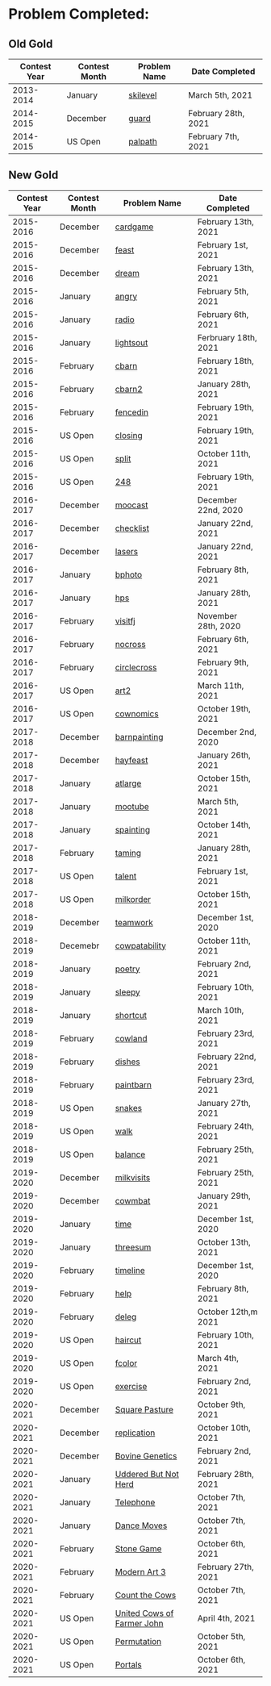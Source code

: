 # Problem Completed:
## Old Gold
| Contest Year  | Contest Month | Problem Name| Date Completed|
| ------------- | ------------- | ------------|----------|
| 2013-2014 | January | [skilevel](http://www.usaco.org/index.php?page=viewproblem2&cpid=384) | March 5th, 2021 |
| 2014-2015 | December | [guard](http://www.usaco.org/index.php?page=viewproblem2&cpid=494) | February 28th, 2021 |
| 2014-2015 | US Open | [palpath](http://www.usaco.org/index.php?page=viewproblem2&cpid=553) | February 7th, 2021|
## New Gold
| Contest Year  | Contest Month | Problem Name| Date Completed|
| ------------- | ------------- | ------------|----------|
| 2015-2016 | December | [cardgame](http://usaco.org/index.php?page=viewproblem2&cpid=573) | February 13th, 2021|
| 2015-2016 | December  | [feast](http://usaco.org/index.php?page=viewproblem2&cpid=574) | February 1st, 2021 |
| 2015-2016 | December | [dream](http://usaco.org/index.php?page=viewproblem2&cpid=575) | February 13th, 2021 |
| 2015-2016 | January | [angry](http://www.usaco.org/index.php?page=viewproblem2&cpid=597) | February 5th, 2021 |
| 2015-2016 | January | [radio](http://usaco.org/index.php?page=viewproblem2&cpid=598) | February 6th, 2021 |
| 2015-2016 | January | [lightsout](http://usaco.org/index.php?page=viewproblem2&cpid=599) | Ferbruary 18th, 2021 |
| 2015-2016 | February | [cbarn](http://usaco.org/index.php?page=viewproblem2&cpid=621) | February 18th, 2021 |
| 2015-2016 | February  | [cbarn2](http://usaco.org/index.php?page=viewproblem2&cpid=622) | January 28th, 2021 |
| 2015-2016 | February | [fencedin](http://usaco.org/index.php?page=viewproblem2&cpid=623) | February 19th, 2021 |
| 2015-2016 | US Open | [closing](http://usaco.org/index.php?page=viewproblem2&cpid=646) | February 19th, 2021 |
| 2015-2016 | US Open | [split](http://www.usaco.org/index.php?page=viewproblem2&cpid=645) | October 11th, 2021 |
| 2015-2016 | US Open | [248](http://www.usaco.org/index.php?page=viewproblem2&cpid=647) | February 19th, 2021 |
| 2016-2017 | December | [moocast](http://usaco.org/index.php?page=viewproblem2&cpid=669) | December 22nd, 2020|
| 2016-2017 | December | [checklist](http://usaco.org/index.php?page=viewproblem2&cpid=670) | January 22nd, 2021|
| 2016-2017 | December | [lasers](http://usaco.org/index.php?page=viewproblem2&cpid=671) | January 22nd, 2021|
| 2016-2017 | January | [bphoto](http://www.usaco.org/index.php?page=viewproblem2&cpid=693) | February 8th, 2021|
| 2016-2017 | January | [hps](http://usaco.org/index.php?page=viewproblem2&cpid=694) | January 28th, 2021|
| 2016-2017 | February | [visitfj](http://usaco.org/index.php?page=viewproblem2&cpid=717) | November 28th, 2020|
| 2016-2017 | February | [nocross](http://www.usaco.org/index.php?page=viewproblem2&cpid=718) | February 6th, 2021|
| 2016-2017 | February | [circlecross](http://www.usaco.org/index.php?page=viewproblem2&cpid=719) | February 9th, 2021|
| 2016-2017 | US Open | [art2](http://www.usaco.org/index.php?page=viewproblem2&cpid=743) | March 11th, 2021 |
| 2016-2017 | US Open | [cownomics](http://usaco.org/index.php?page=viewproblem2&cpid=741) | October 19th, 2021 |
| 2017-2018 | December | [barnpainting](http://usaco.org/index.php?page=viewproblem2&cpid=766) | December 2nd, 2020|
| 2017-2018 | December | [hayfeast](http://usaco.org/index.php?page=viewproblem2&cpid=767) | January 26th, 2021 |
| 2017-2018 | January | [atlarge](http://www.usaco.org/index.php?page=viewproblem2&cpid=790) | October 15th, 2021 |
| 2017-2018 | January | [mootube](http://www.usaco.org/index.php?page=viewproblem2&cpid=789) | March 5th, 2021 |
| 2017-2018 | January | [spainting](http://www.usaco.org/index.php?page=viewproblem2&cpid=791) | October 14th, 2021 |
| 2017-2018 | February | [taming](http://usaco.org/index.php?page=viewproblem2&cpid=815) | January 28th, 2021 |
| 2017-2018 | US Open | [talent](http://usaco.org/index.php?page=viewproblem2&cpid=839) | February 1st, 2021 |
| 2017-2018 | US Open | [milkorder](http://www.usaco.org/index.php?page=viewproblem2&cpid=838) | October 15th, 2021 |
| 2018-2019 | December | [teamwork](http://usaco.org/index.php?page=viewproblem2&cpid=863) | December 1st, 2020 |
| 2018-2019 | Decemebr | [cowpatability](http://usaco.org/index.php?page=viewproblem2&cpid=862) | October 11th, 2021 |
| 2018-2019 | January | [poetry](http://usaco.org/index.php?page=viewproblem2&cpid=897) | February 2nd, 2021|
| 2018-2019 | January | [sleepy](http://www.usaco.org/index.php?page=viewproblem2&cpid=898) | February 10th, 2021|
| 2018-2019 | January | [shortcut](http://usaco.org/index.php?page=viewproblem2&cpid=899) | March 10th, 2021 |
| 2018-2019 | February | [cowland](http://usaco.org/index.php?page=viewproblem2&cpid=921) | February 23rd, 2021|
| 2018-2019 | February | [dishes](http://usaco.org/index.php?page=viewproblem2&cpid=922) | February 22nd, 2021 |
| 2018-2019 | February | [paintbarn](http://usaco.org/index.php?page=viewproblem2&cpid=923) | February 23rd, 2021|
| 2018-2019 | US Open | [snakes](http://usaco.org/index.php?page=viewproblem2&cpid=945) | January 27th, 2021 |
| 2018-2019 | US Open | [walk](http://usaco.org/index.php?page=viewproblem2&cpid=946) | February 24th, 2021 |
| 2018-2019 | US Open | [balance](http://www.usaco.org/index.php?page=viewproblem2&cpid=947) | February 25th, 2021|
| 2019-2020 | December | [milkvisits](http://www.usaco.org/index.php?page=viewproblem2&cpid=970) | February 25th, 2021 |
| 2019-2020 | December | [cowmbat](http://usaco.org/index.php?page=viewproblem2&cpid=971) | January 29th, 2021 |
| 2019-2020 | January | [time](http://usaco.org/index.php?page=viewproblem2&cpid=993) | December 1st, 2020 |
| 2019-2020 | January | [threesum](http://www.usaco.org/index.php?page=viewproblem2&cpid=994) | October 13th, 2021 |
| 2019-2020 | February | [timeline](http://usaco.org/index.php?page=viewproblem2&cpid=1017) | December 1st, 2020 |
| 2019-2020 | February | [help](http://usaco.org/index.php?page=viewproblem2&cpid=1018#) | February 8th, 2021 | 
| 2019-2020 | February | [deleg](http://www.usaco.org/index.php?page=viewproblem2&cpid=1019) | October 12th,m 2021 |
| 2019-2020 | US Open | [haircut](http://www.usaco.org/index.php?page=viewproblem2&cpid=1041) | February 10th, 2021|
| 2019-2020 | US Open | [fcolor](http://usaco.org/index.php?page=viewproblem2&cpid=1042) | March 4th, 2021 |
| 2019-2020 | US Open | [exercise](http://www.usaco.org/index.php?page=viewproblem2&cpid=1043) | February 2nd, 2021|
| 2020-2021 | December | [Square Pasture](http://usaco.org/index.php?page=viewproblem2&cpid=1067) | October 9th, 2021 |
| 2020-2021 | December | [replication](http://usaco.org/index.php?page=viewproblem2&cpid=1065) | October 10th, 2021 |
| 2020-2021 | December | [Bovine Genetics](http://usaco.org/index.php?page=viewproblem2&cpid=1066) | February 2nd, 2021|
| 2020-2021 | January | [Uddered But Not Herd](http://usaco.org/index.php?page=viewproblem2&cpid=1089) | February 28th, 2021 |
| 2020-2021 | January | [Telephone](http://usaco.org/index.php?page=viewproblem2&cpid=1090#) | October 7th, 2021 |
| 2020-2021 | January | [Dance Moves](http://www.usaco.org/index.php?page=viewproblem2&cpid=1091) | October 7th, 2021|
| 2020-2021 | February | [Stone Game](http://www.usaco.org/index.php?page=viewproblem2&cpid=1113) | October 6th, 2021 |
| 2020-2021 | February | [Modern Art 3](http://usaco.org/index.php?page=viewproblem&cpid=1102) | February 27th, 2021 |
| 2020-2021 | February | [Count the Cows](http://usaco.org/index.php?page=viewproblem2&cpid=1115) | October 7th, 2021 |
| 2020-2021 | US Open | [United Cows of Farmer John](http://usaco.org/index.php?page=viewproblem2&cpid=1137) | April 4th, 2021 |
| 2020-2021 | US Open | [Permutation](http://usaco.org/index.php?page=viewproblem2&cpid=1139#) | October 5th, 2021 |
| 2020-2021 | US Open | [Portals](http://www.usaco.org/index.php?page=viewproblem2&cpid=1138) | October 6th, 2021 |
